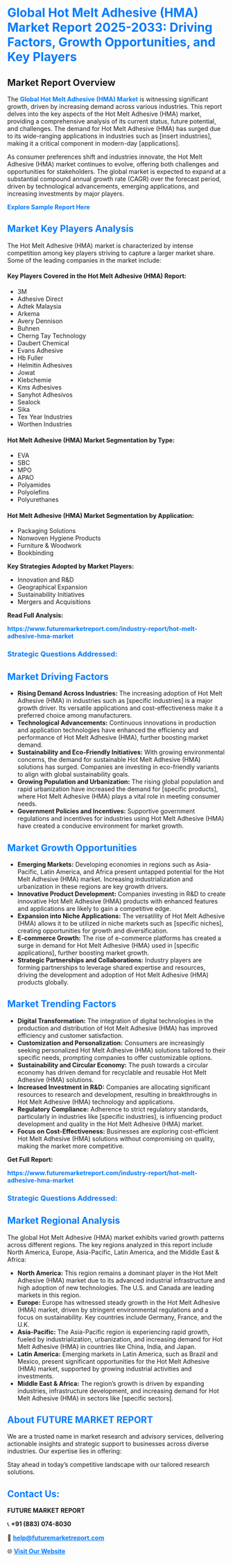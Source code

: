 <h1 style="color: #007BFF;">Global Hot Melt Adhesive (HMA) Market Report 2025-2033: Driving Factors, Growth Opportunities, and Key Players</h1>

<section id="overview">
<h2>Market Report Overview</h2>
<p>The <a href="https://www.futuremarketreport.com/industry-report/hot-melt-adhesive-hma-market" style="color: #007BFF; text-decoration: none;"><strong>Global Hot Melt Adhesive (HMA) Market</strong></a> is witnessing significant growth, driven by increasing demand across various industries. This report delves into the key aspects of the Hot Melt Adhesive (HMA) market, providing a comprehensive analysis of its current status, future potential, and challenges. The demand for Hot Melt Adhesive (HMA) has surged due to its wide-ranging applications in industries such as [insert industries], making it a critical component in modern-day [applications].</p>
<p>As consumer preferences shift and industries innovate, the Hot Melt Adhesive (HMA) market continues to evolve, offering both challenges and opportunities for stakeholders. The global market is expected to expand at a substantial compound annual growth rate (CAGR) over the forecast period, driven by technological advancements, emerging applications, and increasing investments by major players.</p>
</section>

<section id="overview">
<p><a href="https://www.futuremarketreport.com/request-sample/reportId=64285" style="color: #007BFF; text-decoration: none;"><strong>Explore Sample Report Here</strong></a></p>
</section>

<section id="key-players">
<h2 style="color: #007BFF;">Market Key Players Analysis</h2>
<p>The Hot Melt Adhesive (HMA) market is characterized by intense competition among key players striving to capture a larger market share. Some of the leading companies in the market include:</p>
<h4>Key Players Covered in the Hot Melt Adhesive (HMA) Report:</h4>
<ul><li>3M</li><li>Adhesive Direct</li><li>Adtek Malaysia</li><li>Arkema</li><li>Avery Dennison</li><li>Buhnen</li><li>Cherng Tay Technology</li><li>Daubert Chemical</li><li>Evans Adhesive</li><li>Hb Fuller</li><li>Helmitin Adhesives</li><li>Jowat</li><li>Klebchemie</li><li>Kms Adhesives</li><li>Sanyhot Adhesivos</li><li>Sealock</li><li>Sika</li><li>Tex Year Industries</li><li>Worthen Industries</li></ul>
<h4>Hot Melt Adhesive (HMA) Market Segmentation by Type:</h4>
<ul><li>EVA</li><li>SBC</li><li>MPO</li><li>APAO</li><li>Polyamides</li><li>Polyolefins</li><li>Polyurethanes</li></ul>

<h4>Hot Melt Adhesive (HMA) Market Segmentation by Application:</h4>
<ul><li>Packaging Solutions</li><li>Nonwoven Hygiene Products</li><li>Furniture &amp; Woodwork</li><li>Bookbinding</li></ul>
<p><strong>Key Strategies Adopted by Market Players:</strong></p>
<ul>
<li>Innovation and R&D</li>
<li>Geographical Expansion</li>
<li>Sustainability Initiatives</li>
<li>Mergers and Acquisitions</li>
</ul>
</section>

<section>
<p><strong>Read Full Analysis: </strong></p><a href="https://www.futuremarketreport.com/industry-report/hot-melt-adhesive-hma-market" style="color: #007BFF; text-decoration: none;"><strong>https://www.futuremarketreport.com/industry-report/hot-melt-adhesive-hma-market</strong></a>
<h3 style="color: #007BFF;">Strategic Questions Addressed:</h3>
</section>

<section id="driving-factors">
<h2 style="color: #007BFF;">Market Driving Factors</h2>
<ul>
<li><strong>Rising Demand Across Industries:</strong> The increasing adoption of Hot Melt Adhesive (HMA) in industries such as [specific industries] is a major growth driver. Its versatile applications and cost-effectiveness make it a preferred choice among manufacturers.</li>
<li><strong>Technological Advancements:</strong> Continuous innovations in production and application technologies have enhanced the efficiency and performance of Hot Melt Adhesive (HMA), further boosting market demand.</li>
<li><strong>Sustainability and Eco-Friendly Initiatives:</strong> With growing environmental concerns, the demand for sustainable Hot Melt Adhesive (HMA) solutions has surged. Companies are investing in eco-friendly variants to align with global sustainability goals.</li>
<li><strong>Growing Population and Urbanization:</strong> The rising global population and rapid urbanization have increased the demand for [specific products], where Hot Melt Adhesive (HMA) plays a vital role in meeting consumer needs.</li>
<li><strong>Government Policies and Incentives:</strong> Supportive government regulations and incentives for industries using Hot Melt Adhesive (HMA) have created a conducive environment for market growth.</li>
</ul>
</section>

<section id="growth-opportunities">
<h2 style="color: #007BFF;">Market Growth Opportunities</h2>
<ul>
<li><strong>Emerging Markets:</strong> Developing economies in regions such as Asia-Pacific, Latin America, and Africa present untapped potential for the Hot Melt Adhesive (HMA) market. Increasing industrialization and urbanization in these regions are key growth drivers.</li>
<li><strong>Innovative Product Development:</strong> Companies investing in R&D to create innovative Hot Melt Adhesive (HMA) products with enhanced features and applications are likely to gain a competitive edge.</li>
<li><strong>Expansion into Niche Applications:</strong> The versatility of Hot Melt Adhesive (HMA) allows it to be utilized in niche markets such as [specific niches], creating opportunities for growth and diversification.</li>
<li><strong>E-commerce Growth:</strong> The rise of e-commerce platforms has created a surge in demand for Hot Melt Adhesive (HMA) used in [specific applications], further boosting market growth.</li>
<li><strong>Strategic Partnerships and Collaborations:</strong> Industry players are forming partnerships to leverage shared expertise and resources, driving the development and adoption of Hot Melt Adhesive (HMA) products globally.</li>
</ul>
</section>

<section id="trending-factors">
<h2 style="color: #007BFF;">Market Trending Factors</h2>
<ul>
<li><strong>Digital Transformation:</strong> The integration of digital technologies in the production and distribution of Hot Melt Adhesive (HMA) has improved efficiency and customer satisfaction.</li>
<li><strong>Customization and Personalization:</strong> Consumers are increasingly seeking personalized Hot Melt Adhesive (HMA) solutions tailored to their specific needs, prompting companies to offer customizable options.</li>
<li><strong>Sustainability and Circular Economy:</strong> The push towards a circular economy has driven demand for recyclable and reusable Hot Melt Adhesive (HMA) solutions.</li>
<li><strong>Increased Investment in R&D:</strong> Companies are allocating significant resources to research and development, resulting in breakthroughs in Hot Melt Adhesive (HMA) technology and applications.</li>
<li><strong>Regulatory Compliance:</strong> Adherence to strict regulatory standards, particularly in industries like [specific industries], is influencing product development and quality in the Hot Melt Adhesive (HMA) market.</li>
<li><strong>Focus on Cost-Effectiveness:</strong> Businesses are exploring cost-efficient Hot Melt Adhesive (HMA) solutions without compromising on quality, making the market more competitive.</li>
</ul>
</section>

<section>
<p><strong>Get Full Report: </strong></p><a href="https://www.futuremarketreport.com/industry-report/hot-melt-adhesive-hma-market" style="color: #007BFF; text-decoration: none;"><strong>https://www.futuremarketreport.com/industry-report/hot-melt-adhesive-hma-market</strong></a>
<h3 style="color: #007BFF;">Strategic Questions Addressed:</h3>
</section>


<section id="regional-analysis">
<h2 style="color: #007BFF;">Market Regional Analysis</h2>
<p>The global Hot Melt Adhesive (HMA) market exhibits varied growth patterns across different regions. The key regions analyzed in this report include North America, Europe, Asia-Pacific, Latin America, and the Middle East & Africa:</p>
<ul>
<li><strong>North America:</strong> This region remains a dominant player in the Hot Melt Adhesive (HMA) market due to its advanced industrial infrastructure and high adoption of new technologies. The U.S. and Canada are leading markets in this region.</li>
<li><strong>Europe:</strong> Europe has witnessed steady growth in the Hot Melt Adhesive (HMA) market, driven by stringent environmental regulations and a focus on sustainability. Key countries include Germany, France, and the U.K.</li>
<li><strong>Asia-Pacific:</strong> The Asia-Pacific region is experiencing rapid growth, fueled by industrialization, urbanization, and increasing demand for Hot Melt Adhesive (HMA) in countries like China, India, and Japan.</li>
<li><strong>Latin America:</strong> Emerging markets in Latin America, such as Brazil and Mexico, present significant opportunities for the Hot Melt Adhesive (HMA) market, supported by growing industrial activities and investments.</li>
<li><strong>Middle East & Africa:</strong> The region’s growth is driven by expanding industries, infrastructure development, and increasing demand for Hot Melt Adhesive (HMA) in sectors like [specific sectors].</li>
</ul>
</section>

<footer>
<h2 style="color: #007BFF;">About FUTURE MARKET REPORT</h2>
<p>We are a trusted name in market research and advisory services, delivering actionable insights and strategic support to businesses across diverse industries. Our expertise lies in offering:</p>

<p>Stay ahead in today’s competitive landscape with our tailored research solutions.</p>

<h2 style="color: #007BFF;">Contact Us:</h2>
<p><strong>FUTURE MARKET REPORT</strong></p>
<p>📞 <strong>+91 (883) 074-8030</strong></p>
<p>📧 <strong><a href="mailto:help@futuremarketreport.com" style="color: #007BFF;">help@futuremarketreport.com</a></strong></p>
<p>🌐 <strong><a href="https://www.futuremarketreport.com/" style="color: #007BFF;">Visit Our Website</a></strong></p>
</footer>